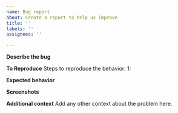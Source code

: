 ```yaml
---
name: Bug report
about: Create a report to help us improve
title: ''
labels: ''
assignees: ''

---
```


**Describe the bug**

**To Reproduce**
Steps to reproduce the behavior:
1:

**Expected behavior**

**Screenshots**

**Additional context**
Add any other context about the problem here.
